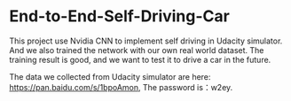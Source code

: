 # End-to-End-Self-Driving-Car
This project use Nvidia CNN to implement self driving in Udacity simulator. And we also trained the network with our own real world dataset. The training result is good, and we want to test it to drive a car in the future.

The data we collected from Udacity simulator are here: https://pan.baidu.com/s/1bpoAmon, The password is：w2ey. 
